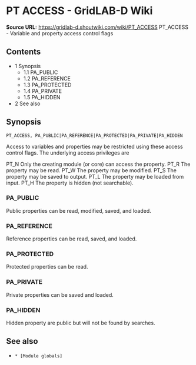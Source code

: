 # PT ACCESS - GridLAB-D Wiki

**Source URL:** https://gridlab-d.shoutwiki.com/wiki/PT_ACCESS
PT_ACCESS \- Variable and property access control flags 

## Contents

  * 1 Synopsis
    * 1.1 PA_PUBLIC
    * 1.2 PA_REFERENCE
    * 1.3 PA_PROTECTED
    * 1.4 PA_PRIVATE
    * 1.5 PA_HIDDEN
  * 2 See also
## Synopsis
    
    
    PT_ACCESS, PA_PUBLIC|PA_REFERENCE|PA_PROTECTED|PA_PRIVATE|PA_HIDDEN
    

Access to variables and properties may be restricted using these access control flags. The underlying access privileges are 

PT_N
    Only the creating module (or core) can access the property.
PT_R
    The property may be read.
PT_W
    The property may be modified.
PT_S
    The property may be saved to output.
PT_L
    The property may be loaded from input.
PT_H
    The property is hidden (not searchable).

### PA_PUBLIC

Public properties can be read, modified, saved, and loaded. 

### PA_REFERENCE

Reference properties can be read, saved, and loaded. 

### PA_PROTECTED

Protected properties can be read. 

### PA_PRIVATE

Private properties can be saved and loaded. 

### PA_HIDDEN

Hidden property are public but will not be found by searches. 

## See also

  *     * [Module globals]

